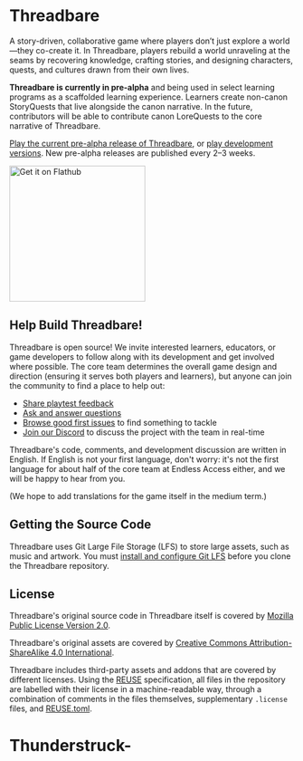 # Threadbare

A story-driven, collaborative game where players don’t just explore a world—they co-create it. In Threadbare, players rebuild a world unraveling at the seams by recovering knowledge, crafting stories, and designing characters, quests, and cultures drawn from their own lives.

**Threadbare is currently in pre-alpha** and being used in select learning programs as a scaffolded learning experience. Learners create non-canon StoryQuests that live alongside the canon narrative. In the future, contributors will be able to contribute canon LoreQuests to the core narrative of Threadbare.

[Play the current pre-alpha release of Threadbare](https://endlessm.github.io/threadbare/), or [play development versions](https://endlessm.github.io/threadbare/branches/). New pre-alpha releases are published every 2–3 weeks.

<a href="https://flathub.org/apps/org.endlessaccess.threadbare">
  <img width="240" alt="Get it on Flathub" src="https://flathub.org/api/badge?locale=en"/>
</a>

## Help Build Threadbare!

Threadbare is open source! We invite interested learners, educators, or game developers to follow along with its development and get involved where possible. The core team determines the overall game design and direction (ensuring it serves both players and learners), but anyone can join the community to find a place to help out:

- [Share playtest feedback](https://github.com/endlessm/threadbare/discussions/categories/playtest-feedback)
- [Ask and answer questions](https://github.com/endlessm/threadbare/discussions/categories/q-a)
- [Browse good first issues](https://github.com/endlessm/threadbare/issues?q=is%3Aissue%20state%3Aopen%20label%3A%22good%20first%20issue%22) to find something to tackle
- [Join our Discord](https://discord.gg/mNtzvvaFXF) to discuss the project with the team in real-time

Threadbare's code, comments, and development discussion are written in English.
If English is not your first language, don't worry: it's not the first language
for about half of the core team at Endless Access either, and we will be happy
to hear from you.

(We hope to add translations for the game itself in the medium term.)

## Getting the Source Code

Threadbare uses Git Large File Storage (LFS) to store large assets, such as
music and artwork. You must [install and configure Git
LFS](https://github.com/endlessm/threadbare/discussions/772) before you clone
the Threadbare repository.

## License

Threadbare's original source code in Threadbare itself is covered by [Mozilla
Public License Version 2.0](./COPYING).

Threadbare's original assets are covered by [Creative Commons
Attribution-ShareAlike 4.0 International](./LICENSES/CC-BY-SA-4.0.txt).

Threadbare includes third-party assets and addons that are covered by different
licenses. Using the [REUSE](https://reuse.software/) specification, all files in
the repository are labelled with their license in a machine-readable way,
through a combination of comments in the files themselves, supplementary
`.license` files, and [REUSE.toml](./REUSE.toml).

<!--
SPDX-FileCopyrightText: The Threadbare Authors
SPDX-License-Identifier: MPL-2.0
-->
# Thunderstruck-
